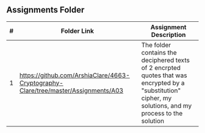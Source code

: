 ##  Assignments Folder

|   #   | Folder Link | Assignment Description |
| :---: | ----------- | ---------------------- |
|   1    | https://github.com/ArshiaClare/4663-Cryptography-Clare/tree/master/Assignments/A03            |The folder contains the deciphered texts of 2 encrpted quotes that was encrypted by a "substitution" cipher, my solutions, and my process to the solution|

